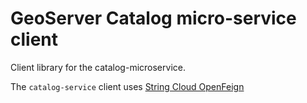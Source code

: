 # GeoServer Catalog micro-service client

Client library for the catalog-microservice.

The `catalog-service` client uses [String Cloud OpenFeign](https://cloud.spring.io/spring-cloud-openfeign/reference/html/)

